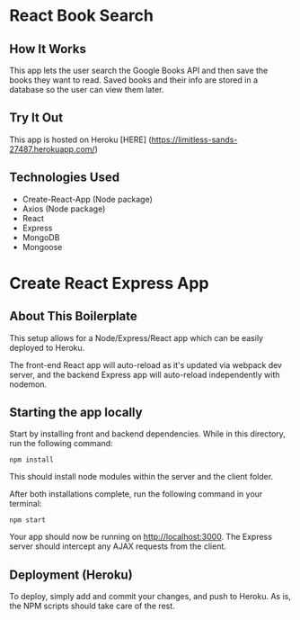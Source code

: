 # React Book Search

## How It Works
This app lets the user search the Google Books API and then save the books they want to read. Saved books and their info are stored in a database so the user can view them later.

## Try It Out
This app is hosted on Heroku [HERE] (https://limitless-sands-27487.herokuapp.com/)

## Technologies Used
* Create-React-App (Node package)
* Axios (Node package)
* React
* Express
* MongoDB
* Mongoose


# Create React Express App

## About This Boilerplate

This setup allows for a Node/Express/React app which can be easily deployed to Heroku.

The front-end React app will auto-reload as it's updated via webpack dev server, and the backend Express app will auto-reload independently with nodemon.

## Starting the app locally

Start by installing front and backend dependencies. While in this directory, run the following command:

```
npm install
```

This should install node modules within the server and the client folder.

After both installations complete, run the following command in your terminal:

```
npm start
```

Your app should now be running on <http://localhost:3000>. The Express server should intercept any AJAX requests from the client.

## Deployment (Heroku)

To deploy, simply add and commit your changes, and push to Heroku. As is, the NPM scripts should take care of the rest.
